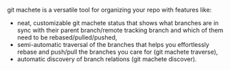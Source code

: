 git machete is a versatile tool for organizing your repo with features like:
  - neat, customizable git machete status that shows what branches are in sync
    with their parent branch/remote tracking branch and which of them need to
    be rebased/pulled/pushed,
  - semi-automatic traversal of the branches that helps you effortlessly rebase
    and push/pull the branches you care for (git machete traverse),
  - automatic discovery of branch relations (git machete discover).
